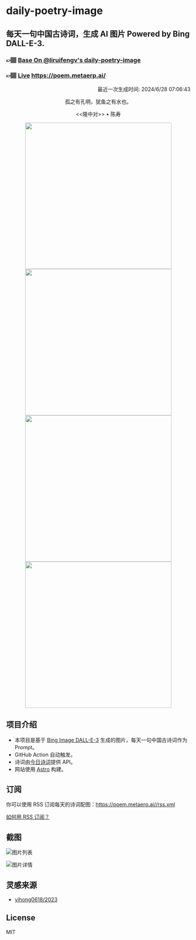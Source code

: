 
# daily-poetry-image

## 每天一句中国古诗词，生成 AI 图片 Powered by Bing DALL-E-3.

### 👉🏽 [Base On @liruifengv's daily-poetry-image](https://github.com/liruifengv/daily-poetry-image)

### 👉🏽 [Live](https://poem.metaerp.ai/) https://poem.metaerp.ai/

<p align="right">
  最近一次生成时间: 2024/6/28 07:06:43
</p>
<p align="center">
孤之有孔明，犹鱼之有水也。
</p>
<p align="center">
<<隆中对>> • 陈寿
</p>
<p align="center">
<img src="https://tse3.mm.bing.net/th/id/OIG2.tGb4nK9JwJoc7dHqdFJC" height="400" width="400" />
<img src="https://tse4.mm.bing.net/th/id/OIG2.QJe7_d.u6cQRXgVc6VE." height="400" width="400" />
<img src="https://tse1.mm.bing.net/th/id/OIG2.BkKTCAfFYEEIwHRkojOO" height="400" width="400" />
<img src="https://tse2.mm.bing.net/th/id/OIG2.EJWEuiJuvXQpkHY0K2Uk" height="400" width="400" />
</p>

## 项目介绍

-   本项目是基于 [Bing Image DALL-E-3](https://www.bing.com/images/create) 生成的图片，每天一句中国古诗词作为 Prompt。
-   GitHub Action 自动触发。
-   诗词由[今日诗词](https://www.jinrishici.com/)提供 API。
-   网站使用 [Astro](https://astro.build) 构建。

## 订阅

你可以使用 RSS 订阅每天的诗词配图：https://poem.metaerp.ai//rss.xml

[如何用 RSS 订阅？](https://zhuanlan.zhihu.com/p/55026716)

## 截图

![图片列表](./screenshots/01.png)

![图片详情](./screenshots/02.png)

## 灵感来源

-   [yihong0618/2023](https://github.com/yihong0618/2023)

## License

MIT
